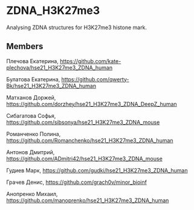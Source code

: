 # ZDNA_H3K27me3

Analysing ZDNA structures for H3K27me3 histone mark.

## Members

Плечова Екатерина, https://github.com/kate-plechova/hse21_H3K27me3_ZDNA_human

Булатова Екатерина, https://github.com/qwerty-Bk/hse21_H3K27me3_ZDNA_human

Матханов Доржей, https://github.com/dorzhey/hse21_H3K27me3_ZDNA_DeepZ_human

Сибагатова Софья, https://github.com/sibsonya/hse21_H3K27me3_ZDNA_mouse

Романченко Полина, https://github.com/Romanchenko/hse21_H3K27me3_ZDNA_human

Антонов Дмитрий, https://github.com/ADmitri42/hse21_H3K27me3_ZDNA_mouse

Гудиев Марк, https://github.com/gudki/hse21_H3K27me3_ZDNA_human

Грачев Денис, https://github.com/grach0v/minor_bioinf

Анопренко Михаил, https://github.com/manoprenko/hse21_H3K27me3_ZDNA_human
